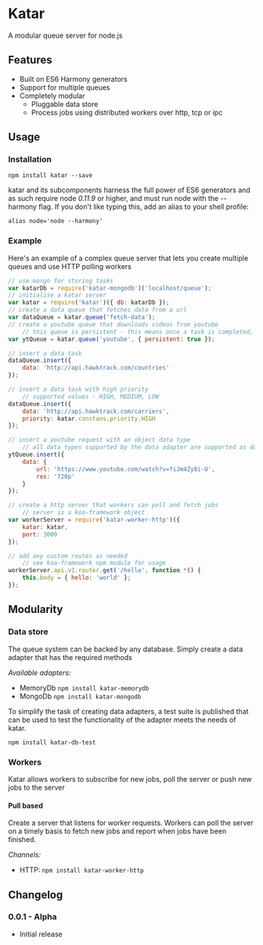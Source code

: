 Katar
=====

A modular queue server for node.js


Features
--------

- Built on ES6 Harmony generators
- Support for multiple queues
- Completely modular
	- Pluggable data store
	- Process jobs using distributed workers over http, tcp or ipc 


Usage
-----

### Installation

```
npm install katar --save
```

katar and its subcomponents harness the full power of ES6 generators and as such require node *0.11.9* or higher, and must run node with the --harmony flag. If you don't like typing this, add an alias to your shell profile:

```
alias node='node --harmony'
```

### Example

Here's an example of a complex queue server that lets you create multiple queues and use HTTP polling workers

```js
// use mongo for storing tasks
var katarDb = require('katar-mongodb')('localhost/queue');
// initialise a katar server
var katar = require('katar')({ db: katarDb });
// create a data queue that fetches data from a url
var dataQueue = katar.queue('fetch-data');
// create a youtube queue that downloads videos from youtube
	// this queue is persistent - this means once a task is completed, it is retained in the database for historical reasons
var ytQueue = katar.queue('youtube', { persistent: true });

// insert a data task
dataQueue.insert({
	data: 'http://api.hawktrack.com/countries'
});

// insert a data task with high priority
	// supported values - HIGH, MEDIUM, LOW
dataQueue.insert({
	data: 'http://api.hawktrack.com/carriers',
	priority: katar.constans.priority.HIGH
});

// insert a youtube request with an object data type
	// all data types supported by the data adapter are supported as data is passed straight to the adapter
ytQueue.insert({
	data: {
		url: 'https://www.youtube.com/watch?v=fiJm4Zy8i-U',
		res: '720p'
	}
});

// create a http server that workers can poll and fetch jobs
	// server is a koa-framework object
var workerServer = require('katar-worker-http')({
	katar: katar,
	port: 3000
});

// add any custom routes as needed
	// see koa-framework npm module for usage
workerServer.api.v1.router.get('/hello', function *() {
	this.body = { hello: 'world' };
});
```


Modularity
----------

### Data store

The queue system can be backed by any database. Simply create a data adapter that has the required methods

*Available adapters:*

- MemoryDb `npm install katar-memorydb`
- MongoDb `npm install katar-mongodb`

To simplify the task of creating data adapters, a test suite is published that can be used to test the functionality of the adapter meets the needs of katar.

`npm install katar-db-test`


### Workers

Katar allows workers to subscribe for new jobs, poll the server or push new jobs to the server

#### Pull based

Create a server that listens for worker requests. Workers can poll the server on a timely basis to fetch new jobs and report when jobs have been finished.

*Channels:*

- HTTP: `npm install katar-worker-http`


Changelog
---------

### 0.0.1 - Alpha
- Initial release